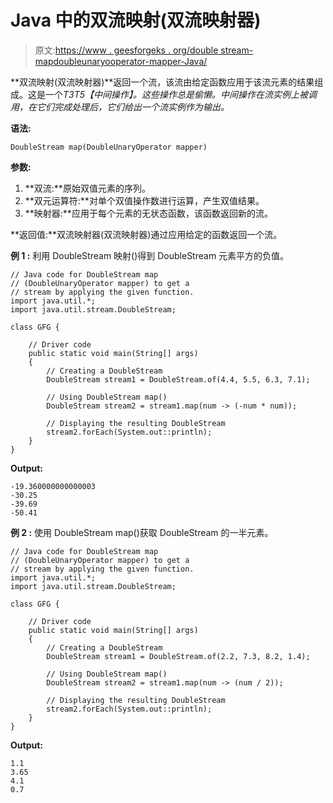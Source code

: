 # Java 中的双流映射(双流映射器)

> 原文:[https://www . geesforgeks . org/double stream-mapdoubleunaryooperator-mapper-Java/](https://www.geeksforgeeks.org/doublestream-mapdoubleunaryoperator-mapper-java/)

**双流映射(双流映射器)**返回一个流，该流由给定函数应用于该流元素的结果组成。这是一个*T3T5【中间操作】。这些操作总是偷懒。中间操作在流实例上被调用，在它们完成处理后，它们给出一个流实例作为输出。*

**语法:**

```
DoubleStream map(DoubleUnaryOperator mapper)

```

**参数:**

1.  **双流:**原始双值元素的序列。
2.  **双元运算符:**对单个双值操作数进行运算，产生双值结果。
3.  **映射器:**应用于每个元素的无状态函数，该函数返回新的流。

**返回值:**双流映射器(双流映射器)通过应用给定的函数返回一个流。

**例 1 :** 利用 DoubleStream 映射()得到 DoubleStream 元素平方的负值。

```
// Java code for DoubleStream map
// (DoubleUnaryOperator mapper) to get a
// stream by applying the given function.
import java.util.*;
import java.util.stream.DoubleStream;

class GFG {

    // Driver code
    public static void main(String[] args)
    {
        // Creating a DoubleStream
        DoubleStream stream1 = DoubleStream.of(4.4, 5.5, 6.3, 7.1);

        // Using DoubleStream map()
        DoubleStream stream2 = stream1.map(num -> (-num * num));

        // Displaying the resulting DoubleStream
        stream2.forEach(System.out::println);
    }
}
```

**Output:**

```
-19.360000000000003
-30.25
-39.69
-50.41

```

**例 2 :** 使用 DoubleStream map()获取 DoubleStream 的一半元素。

```
// Java code for DoubleStream map
// (DoubleUnaryOperator mapper) to get a
// stream by applying the given function.
import java.util.*;
import java.util.stream.DoubleStream;

class GFG {

    // Driver code
    public static void main(String[] args)
    {
        // Creating a DoubleStream
        DoubleStream stream1 = DoubleStream.of(2.2, 7.3, 8.2, 1.4);

        // Using DoubleStream map()
        DoubleStream stream2 = stream1.map(num -> (num / 2));

        // Displaying the resulting DoubleStream
        stream2.forEach(System.out::println);
    }
}
```

**Output:**

```
1.1
3.65
4.1
0.7

```